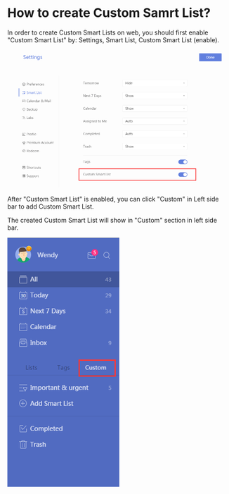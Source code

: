 # How to create Custom Samrt List?

In order to create Custom Smart Lists on web, you should first enable "Custom Smart List" by: Settings, Smart List, Custom Smart List (enable).

![](custom1.png)

After "Custom Smart List" is enabled, you can click "Custom" in Left side bar to add Custom Smart List.

The created Custom Smart List will show in "Custom" section in left side bar.

![](custom2.png)